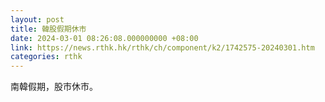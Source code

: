 ```yaml
---
layout: post
title: 韓股假期休市
date: 2024-03-01 08:26:08.000000000 +08:00
link: https://news.rthk.hk/rthk/ch/component/k2/1742575-20240301.htm
categories: rthk
---
```


南韓假期，股市休市。
